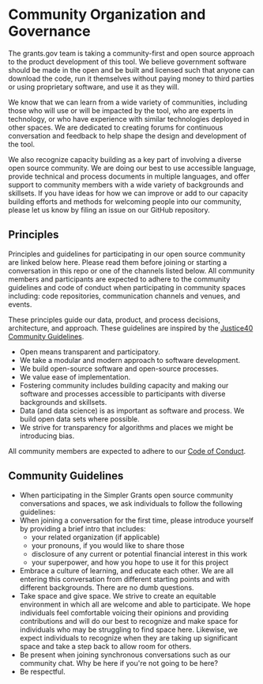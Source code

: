 # Community Organization and Governance

The grants.gov team is taking a community-first and open source approach to the product development of this tool. We believe government software should be made in the open and be built and licensed such that anyone can download the code, run it themselves without paying money to third parties or using proprietary software, and use it as they will.

We know that we can learn from a wide variety of communities, including those who will use or will be impacted by the tool, who are experts in technology, or who have experience with similar technologies deployed in other spaces. We are dedicated to creating forums for continuous conversation and feedback to help shape the design and development of the tool.

We also recognize capacity building as a key part of involving a diverse open source community. We are doing our best to use accessible language, provide technical and process documents in multiple languages, and offer support to community members with a wide variety of backgrounds and skillsets. If you have ideas for how we can improve or add to our capacity building efforts and methods for welcoming people into our community, please let us know by filing an issue on our GitHub repository.

## Principles

Principles and guidelines for participating in our open source community are linked below here. Please read them before joining or starting a conversation in this repo or one of the channels listed below. All community members and participants are expected to adhere to the community guidelines and code of conduct when participating in community spaces including: code repositories, communication channels and venues, and events.

These principles guide our data, product, and process decisions, architecture, and approach. These guidelines are inspired by the [Justice40 Community Guidelines](https://github.com/usds/justice40-tool/blob/main/COMMUNITY_GUIDELINES.md).

- Open means transparent and participatory.
- We take a modular and modern approach to software development.
- We build open-source software and open-source processes.
- We value ease of implementation.
- Fostering community includes building capacity and making our software and processes accessible to participants with diverse backgrounds and skillsets.
- Data (and data science) is as important as software and process. We build open data sets where possible.
- We strive for transparency for algorithms and places we might be introducing bias.

All community members are expected to adhere to our [Code of Conduct](CODE_OF_CONDUCT.md).

## Community Guidelines

- When participating in the Simpler Grants open source community conversations and spaces, we ask individuals to follow the following guidelines:
- When joining a conversation for the first time, please introduce yourself by providing a brief intro that includes:
  - your related organization (if applicable)
  - your pronouns, if you would like to share those
  - disclosure of any current or potential financial interest in this work
  - your superpower, and how you hope to use it for this project
- Embrace a culture of learning, and educate each other. We are all entering this conversation from different starting points and with different backgrounds. There are no dumb questions.
- Take space and give space. We strive to create an equitable environment in which all are welcome and able to participate. We hope individuals feel comfortable voicing their opinions and providing contributions and will do our best to recognize and make space for individuals who may be struggling to find space here. Likewise, we expect individuals to recognize when they are taking up significant space and take a step back to allow room for others.
- Be present when joining synchronous conversations such as our community chat. Why be here if you're not going to be here?
- Be respectful.
